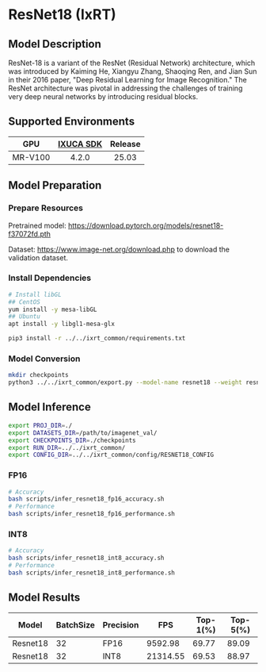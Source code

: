 # ResNet18 (IxRT)

## Model Description

ResNet-18 is a variant of the ResNet (Residual Network) architecture, which was introduced by Kaiming He, Xiangyu Zhang, Shaoqing Ren, and Jian Sun in their 2016 paper, "Deep Residual Learning for Image Recognition." The ResNet architecture was pivotal in addressing the challenges of training very deep neural networks by introducing residual blocks.

## Supported Environments

| GPU    | [IXUCA SDK](https://gitee.com/deep-spark/deepspark#%E5%A4%A9%E6%95%B0%E6%99%BA%E7%AE%97%E8%BD%AF%E4%BB%B6%E6%A0%88-ixuca) | Release |
| :----: | :----: | :----: |
| MR-V100 | 4.2.0     |  25.03  |

## Model Preparation

### Prepare Resources

Pretrained model: <https://download.pytorch.org/models/resnet18-f37072fd.pth>

Dataset: <https://www.image-net.org/download.php> to download the validation dataset.

### Install Dependencies

```bash
# Install libGL
## CentOS
yum install -y mesa-libGL
## Ubuntu
apt install -y libgl1-mesa-glx

pip3 install -r ../../ixrt_common/requirements.txt
```

### Model Conversion

```bash
mkdir checkpoints
python3 ../../ixrt_common/export.py --model-name resnet18 --weight resnet18-f37072fd.pth --output checkpoints/resnet18.onnx
```

## Model Inference

```bash
export PROJ_DIR=./
export DATASETS_DIR=/path/to/imagenet_val/
export CHECKPOINTS_DIR=./checkpoints
export RUN_DIR=../../ixrt_common/
export CONFIG_DIR=../../ixrt_common/config/RESNET18_CONFIG
```

### FP16

```bash
# Accuracy
bash scripts/infer_resnet18_fp16_accuracy.sh
# Performance
bash scripts/infer_resnet18_fp16_performance.sh
```

### INT8

```bash
# Accuracy
bash scripts/infer_resnet18_int8_accuracy.sh
# Performance
bash scripts/infer_resnet18_int8_performance.sh
```

## Model Results

| Model    | BatchSize | Precision | FPS      | Top-1(%) | Top-5(%) |
|----------|-----------|-----------|----------|----------|----------|
| Resnet18 | 32        | FP16      | 9592.98  | 69.77    | 89.09    |
| Resnet18 | 32        | INT8      | 21314.55 | 69.53    | 88.97    |

